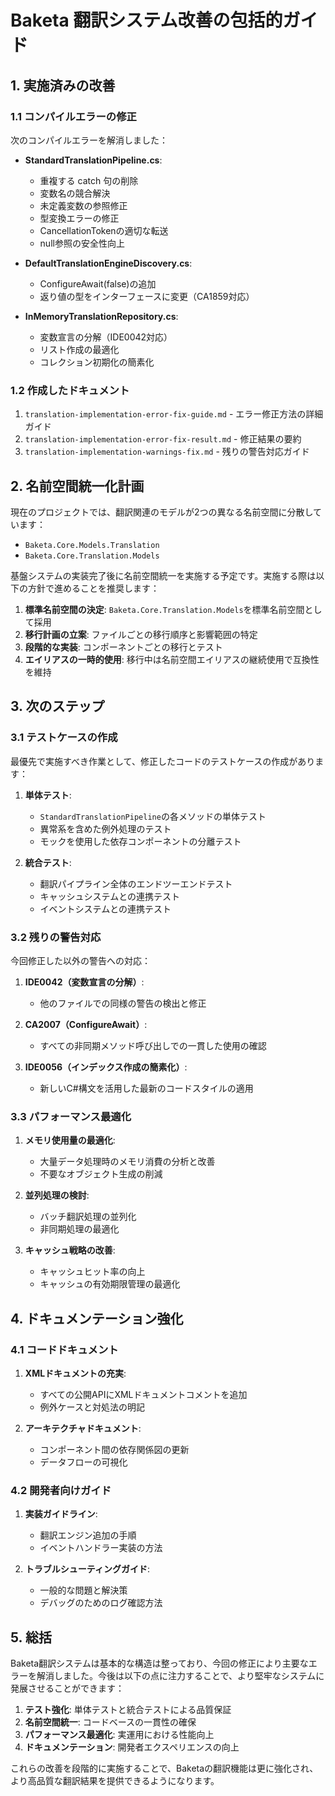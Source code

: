 # Baketa 翻訳システム改善の包括的ガイド

## 1. 実施済みの改善

### 1.1 コンパイルエラーの修正

次のコンパイルエラーを解消しました：

- **StandardTranslationPipeline.cs**:
  - 重複する catch 句の削除
  - 変数名の競合解決
  - 未定義変数の参照修正
  - 型変換エラーの修正
  - CancellationTokenの適切な転送
  - null参照の安全性向上

- **DefaultTranslationEngineDiscovery.cs**:
  - ConfigureAwait(false)の追加
  - 返り値の型をインターフェースに変更（CA1859対応）

- **InMemoryTranslationRepository.cs**:
  - 変数宣言の分解（IDE0042対応）
  - リスト作成の最適化
  - コレクション初期化の簡素化

### 1.2 作成したドキュメント

1. `translation-implementation-error-fix-guide.md` - エラー修正方法の詳細ガイド
2. `translation-implementation-error-fix-result.md` - 修正結果の要約
3. `translation-implementation-warnings-fix.md` - 残りの警告対応ガイド

## 2. 名前空間統一化計画

現在のプロジェクトでは、翻訳関連のモデルが2つの異なる名前空間に分散しています：

- `Baketa.Core.Models.Translation`
- `Baketa.Core.Translation.Models`

基盤システムの実装完了後に名前空間統一を実施する予定です。実施する際は以下の方針で進めることを推奨します：

1. **標準名前空間の決定**: `Baketa.Core.Translation.Models`を標準名前空間として採用
2. **移行計画の立案**: ファイルごとの移行順序と影響範囲の特定
3. **段階的な実装**: コンポーネントごとの移行とテスト
4. **エイリアスの一時的使用**: 移行中は名前空間エイリアスの継続使用で互換性を維持

## 3. 次のステップ

### 3.1 テストケースの作成

最優先で実施すべき作業として、修正したコードのテストケースの作成があります：

1. **単体テスト**:
   - `StandardTranslationPipeline`の各メソッドの単体テスト
   - 異常系を含めた例外処理のテスト
   - モックを使用した依存コンポーネントの分離テスト

2. **統合テスト**:
   - 翻訳パイプライン全体のエンドツーエンドテスト
   - キャッシュシステムとの連携テスト
   - イベントシステムとの連携テスト

### 3.2 残りの警告対応

今回修正した以外の警告への対応：

1. **IDE0042（変数宣言の分解）**:
   - 他のファイルでの同様の警告の検出と修正

2. **CA2007（ConfigureAwait）**:
   - すべての非同期メソッド呼び出しでの一貫した使用の確認

3. **IDE0056（インデックス作成の簡素化）**:
   - 新しいC#構文を活用した最新のコードスタイルの適用

### 3.3 パフォーマンス最適化

1. **メモリ使用量の最適化**:
   - 大量データ処理時のメモリ消費の分析と改善
   - 不要なオブジェクト生成の削減

2. **並列処理の検討**:
   - バッチ翻訳処理の並列化
   - 非同期処理の最適化

3. **キャッシュ戦略の改善**:
   - キャッシュヒット率の向上
   - キャッシュの有効期限管理の最適化

## 4. ドキュメンテーション強化

### 4.1 コードドキュメント

1. **XMLドキュメントの充実**:
   - すべての公開APIにXMLドキュメントコメントを追加
   - 例外ケースと対処法の明記

2. **アーキテクチャドキュメント**:
   - コンポーネント間の依存関係図の更新
   - データフローの可視化

### 4.2 開発者向けガイド

1. **実装ガイドライン**:
   - 翻訳エンジン追加の手順
   - イベントハンドラー実装の方法

2. **トラブルシューティングガイド**:
   - 一般的な問題と解決策
   - デバッグのためのログ確認方法

## 5. 総括

Baketa翻訳システムは基本的な構造は整っており、今回の修正により主要なエラーを解消しました。今後は以下の点に注力することで、より堅牢なシステムに発展させることができます：

1. **テスト強化**: 単体テストと統合テストによる品質保証
2. **名前空間統一**: コードベースの一貫性の確保
3. **パフォーマンス最適化**: 実運用における性能向上
4. **ドキュメンテーション**: 開発者エクスペリエンスの向上

これらの改善を段階的に実施することで、Baketaの翻訳機能は更に強化され、より高品質な翻訳結果を提供できるようになります。
